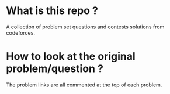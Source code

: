 # What is this repo ?
A collection of problem set questions and contests solutions from codeforces.

# How to look at the original problem/question ?
The problem links are all commented at the top of each problem.
